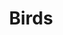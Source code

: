 ---
title: "Birds"
draft: false
slug: "Birds"
weight: "4"
thumbnail: "thumbnail_birds.jpg"
mainpage: true
related: true

block_project: {
	description: "(description coming soon)",
	# bgcolor: "#0D0D0D",
	# fontcolor: "#fff",
	work: [ 
		{class: "gallery-col-6", path: "illustration_birds-01.jpg"},
		{class: "gallery-col-6", path: "illustration_birds-02.jpg"},
		{class: "gallery-col-12", path: "illustration_birds-04.jpg"},
		{video: true, class: "gallery-col-12", path: "illustration_birds-03"}
	]
}

---